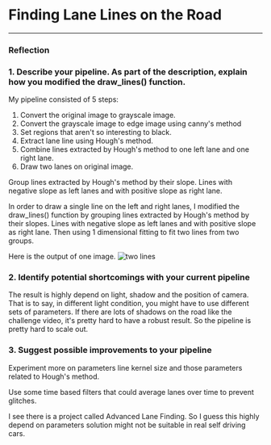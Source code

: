 # **Finding Lane Lines on the Road**



[//]: # (Image References)

[image1]: /home/shenghan/CarND-LaneLines-P1/test_images_output/solidWhiteCurve.png?raw=true "Two Line"

---

### Reflection

### 1. Describe your pipeline. As part of the description, explain how you modified the draw_lines() function.

My pipeline consisted of 5 steps:

1. Convert the original image to grayscale image.
2. Convert the grayscale image to edge image using canny's method
3. Set regions that aren't so interesting to black.
4. Extract lane line using Hough's method.
5. Combine lines extracted by Hough's method to one left lane and one right lane.
6. Draw two lanes on original image.


 Group lines extracted by Hough's method by their slope. Lines with negative slope as left lanes and with positive slope as right lane.

In order to draw a single line on the left and right lanes, I modified the draw_lines() function by grouping lines extracted by Hough's method by their slopes. Lines with negative slope as left lanes and with positive slope as right lane. Then using 1 dimensional fitting to fit two lines from two groups.

Here is the output of one image.
![two lines][image1]


### 2. Identify potential shortcomings with your current pipeline


The result is highly depend on light, shadow and the position of camera. That is to say, in different light condition, you might have to use different sets of parameters. If there are lots of shadows on the road like the challenge video, it's pretty hard to have a robust result. So the pipeline is pretty hard to scale out.




### 3. Suggest possible improvements to your pipeline

Experiment more on parameters line kernel size and those parameters related to Hough's method.

Use some time based filters that could average lanes over time to prevent glitches. 

I see there is a project called Advanced Lane Finding. So I guess this highly depend on parameters solution might not be suitable in real self driving cars.
